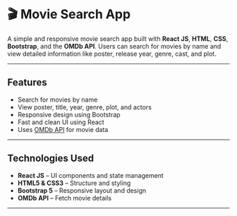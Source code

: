 # 🎬 Movie Search App

A simple and responsive movie search app built with **React JS**, **HTML**, **CSS**, **Bootstrap**, and the **OMDb API**. Users can search for movies by name and view detailed information like poster, release year, genre, cast, and plot.

---

## Features

- Search for movies by name
- View poster, title, year, genre, plot, and actors
- Responsive design using Bootstrap
- Fast and clean UI using React
- Uses [OMDb API](https://www.omdbapi.com/) for movie data

---

## Technologies Used

- **React JS** – UI components and state management
- **HTML5 & CSS3** – Structure and styling
- **Bootstrap 5** – Responsive layout and design
- **OMDb API** – Fetch movie details

---

